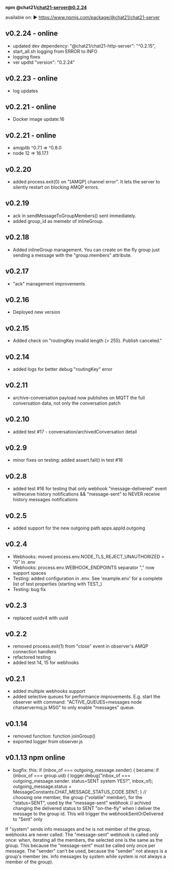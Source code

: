 
**npm @chat21/chat21-server@0.2.24**

available on:
 ▶️ https://www.npmjs.com/package/@chat21/chat21-server

## v0.2.24 - online
- updated dev dependency: "@chat21/chat21-http-server": "^0.2.15",
- start_all.sh logging from ERROR to INFO
- logging fixes
- ver updtd "version": "0.2.24"

## v0.2.23 - online
- log updates

## v0.2.21 - online
- Docker image update:16

## v0.2.21 - online
- amqplib ^0.7.1 => ^0.8.0
- node 12 => 16.17.1

## v0.2.20
- added process.exit(0) on "[AMQP] channel error". It lets the server to silently restart on blocking AMQP errors.

## v0.2.19
- ack in sendMessageToGroupMembers() sent immediately.
- added group_id as memebr of inlineGroup.

## v0.2.18
- Added inlineGroup management. You can create on the fly group just sending a message with the "group.members" attribute.

## v0.2.17
- "ack" management improvements

## v0.2.16
- Deployed new version

## v0.2.15
- Added check on "routingKey invalid length (> 255). Publish canceled."

## v0.2.14
- added logs for better debug "routingKey" error

## v0.2.11
- archive-conversation payload now publishes on MQTT the full conversation data, not only the conversation patch

## v0.2.10
- added test #17 - conversation/archivedConversation detail

## v0.2.9
- minor fixes on testing: added assert.fail() in test #16

## v0.2.8
- added test #16 for testing that only webhook "message-delivered" event willreceive history notifications && "message-sent" to NEVER receive history messages notifications

## v0.2.5
- added support for the new outgoing path apps.appId.outgoing

## v0.2.4
- Webhooks: moved process.env.NODE_TLS_REJECT_UNAUTHORIZED = "0" in .env
- Webhooks: process.env.WEBHOOK_ENDPOINTS separator "," now support spaces
- Testing: added configuration in .env. See 'example.env' for a complete list of test properties (starting with TEST_)
- Testing: bug fix

## v0.2.3
- replaced uuidv4 with uuid

## v0.2.2
- removed process.exit(1) from "close" event in observer's AMQP connection handlers
- refactored testing
- added test 14, 15 for webhooks

## v0.2.1
- added multiple webhooks support
- added selective queues for performance improvements.
E.g. start the observer with command:
  "ACTIVE_QUEUES=messages node chatservermq.js MSG"
to only enable "messages" queue.

## v0.1.14
- removed function: function joinGroup()
- exported logger from observer.js

## v0.1.13 npm online

- bugfix:
this:
if (inbox_of === outgoing_message.sender) {
became:
if (inbox_of === group.uid) {
  logger.debug("inbox_of === outgoing_message.sender. status=SENT system YES?", inbox_of);
  outgoing_message.status = MessageConstants.CHAT_MESSAGE_STATUS_CODE.SENT;
}
// choosing one member, the group ("volatile" member), for the "status=SENT", used by the "message-sent" webhook
// achived changing the delivered status to SENT "on-the-fly" when I deliver the message to the group id. This
will trigger the webhookSentOrDelivered to "Sent" only

If "system" sends info messages and he is not member of the group, webhooks are never called.
The "message-sent" webhook is called only once: when, iterating all the members, the selected one is the same as the group.
This because the "message-sent" must be called only once per message. The "sender" can't be used, because the "sender" not always is a group's member (ex. info messages by system while system is not always a member of the group).
